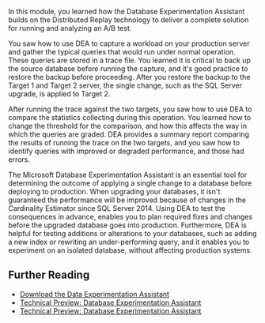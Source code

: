 In this module, you learned how the Database Experimentation Assistant builds on the Distributed Replay technology to deliver a complete solution for running and analyzing an A/B test.

You saw how to use DEA to capture a workload on your production server and gather the typical queries that would run under normal operation. These queries are stored in a trace file. You learned it is critical to back up the source database before running the capture, and it's good practice to restore the backup before proceeding. After you restore the backup to the Target 1 and Target 2 server, the single change, such as the SQL Server upgrade, is applied to Target 2.

After running the trace against the two targets, you saw how to use DEA to compare the statistics collecting during this operation. You learned how to change the threshold for the comparison, and how this affects the way in which the queries are graded. DEA provides a summary report comparing the results of running the trace on the two targets, and you saw how to identify queries with improved or degraded performance, and those had errors.

The Microsoft Database Experimentation Assistant is an essential tool for determining the outcome of applying a single change to a database before deploying to production. When upgrading your databases, it isn't guaranteed the performance will be improved because of changes in the Cardinality Estimator since SQL Server 2014. Using DEA to test the consequences in advance, enables you to plan required fixes and changes before the upgraded database goes into production. Furthermore, DEA is helpful for testing additions or alterations to your databases, such as adding a new index or rewriting an under-performing query, and it enables you to experiment on an isolated database, without affecting production systems.

## Further Reading

- [Download the Data Experimentation Assistant](https://www.microsoft.com/download/details.aspx?id=54090)
- [Technical Preview: Database Experimentation Assistant](https://blogs.msdn.microsoft.com/datamigration/2016/10/24/database-experimentation-assistant-v1-0-preview/)
- [Technical Preview: Database Experimentation Assistant](https://cloudblogs.microsoft.com/sqlserver/2017/03/31/technical-preview-database-experimentation-assistant-2/)